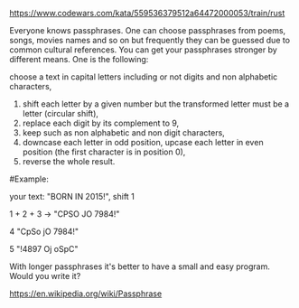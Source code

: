 https://www.codewars.com/kata/559536379512a64472000053/train/rust

Everyone knows passphrases. One can choose passphrases from poems, songs, movies names and so on but frequently they can be guessed due to common cultural references. You can get your passphrases stronger by different means. One is the following:

choose a text in capital letters including or not digits and non alphabetic characters,

1. shift each letter by a given number but the transformed letter must be a letter (circular shift),
2. replace each digit by its complement to 9,
3. keep such as non alphabetic and non digit characters,
4. downcase each letter in odd position, upcase each letter in even position (the first character is in position 0),
5. reverse the whole result.

#Example:

your text: "BORN IN 2015!", shift 1

1 + 2 + 3 -> "CPSO JO 7984!"

4 "CpSo jO 7984!"

5 "!4897 Oj oSpC"

With longer passphrases it's better to have a small and easy program. Would you write it?

https://en.wikipedia.org/wiki/Passphrase

